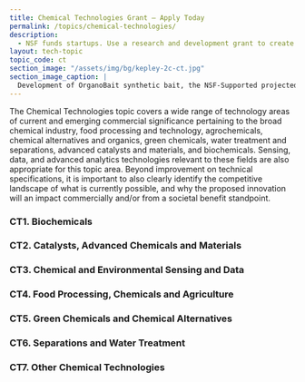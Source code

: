 ```yaml
---
title: Chemical Technologies Grant – Apply Today
permalink: /topics/chemical-technologies/
description: 
  - NSF funds startups. Use a research and development grant to create chemical technologies. 
layout: tech-topic
topic_code: ct
section_image: "/assets/img/bg/kepley-2c-ct.jpg"
section_image_caption: |
  Development of OrganoBait synthetic bait, the NSF-Supported projected from [Kepley BioSystems]({{ site.baseurl }}/awardees/phase-2/details/?company=kepley-biosystems-incorporated#kepley-biosystems-incorporated) to provide an ocean-restorative alternative bait product
---
```



The Chemical Technologies topic covers a wide range of technology areas of current and emerging commercial significance pertaining to the broad chemical industry, food processing and technology, agrochemicals, chemical alternatives and organics, green chemicals, water treatment and separations, advanced catalysts and materials, and biochemicals. Sensing, data, and advanced analytics technologies relevant to these fields are also appropriate for this topic area. Beyond improvement on technical specifications, it is important to also clearly identify the competitive landscape of what is currently possible, and why the proposed innovation will an impact commercially and/or from a societal benefit standpoint.    

### CT1. Biochemicals

### CT2. Catalysts, Advanced Chemicals and Materials

### CT3. Chemical and Environmental Sensing and Data

### CT4. Food Processing, Chemicals and Agriculture

### CT5. Green Chemicals and Chemical Alternatives

### CT6. Separations and Water Treatment

### CT7. Other Chemical Technologies 

